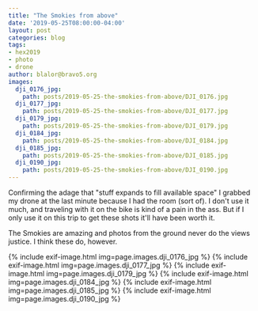 ```yaml
---
title: "The Smokies from above"
date: '2019-05-25T08:00:00-04:00'
layout: post
categories: blog
tags:
- hex2019
- photo
- drone
author: blalor@bravo5.org
images:
  dji_0176_jpg:
    path: posts/2019-05-25-the-smokies-from-above/DJI_0176.jpg
  dji_0177_jpg:
    path: posts/2019-05-25-the-smokies-from-above/DJI_0177.jpg
  dji_0179_jpg:
    path: posts/2019-05-25-the-smokies-from-above/DJI_0179.jpg
  dji_0184_jpg:
    path: posts/2019-05-25-the-smokies-from-above/DJI_0184.jpg
  dji_0185_jpg:
    path: posts/2019-05-25-the-smokies-from-above/DJI_0185.jpg
  dji_0190_jpg:
    path: posts/2019-05-25-the-smokies-from-above/DJI_0190.jpg
---
```


Confirming the adage that "stuff expands to fill available space" I grabbed my drone at the last minute because I had the room (sort of).  I don't use it much, and traveling with it on the bike is kind of a pain in the ass.  But if I only use it on this trip to get these shots it'll have been worth it.  

The Smokies are amazing and photos from the ground never do the views justice.  I think these do, however.

{% include exif-image.html img=page.images.dji_0176_jpg %}
{% include exif-image.html img=page.images.dji_0177_jpg %}
{% include exif-image.html img=page.images.dji_0179_jpg %}
{% include exif-image.html img=page.images.dji_0184_jpg %}
{% include exif-image.html img=page.images.dji_0185_jpg %}
{% include exif-image.html img=page.images.dji_0190_jpg %}

